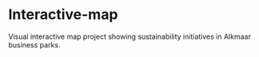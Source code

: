 # Interactive-map
 Visual interactive map project showing sustainability initiatives in Alkmaar business parks.
